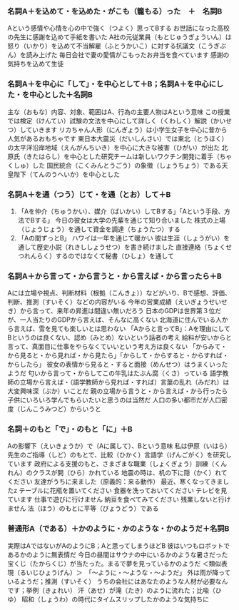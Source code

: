 ### 名詞A＋を込めて・を込めた・がこも（籠もる）った　＋　名詞B
Aという感情や心情を心の中で強く（つよく）思ってBする
お世話になった高校の先生に感謝を込めて手紙を書いた
A社の元従業員（もとじゅうぎょういん）は怒り（いかり）を込めて不当解雇（ふとうかいこ）に対する抗議文（こうぎぶん）を読み上げた
毎日会社で妻の愛情がこもったお弁当を食べています
感謝の気持ちを込めて生徒

### 名詞A＋を中心に「して」・を中心として＋B；名詞A＋を中心にした・を中心とした＋名詞B
主な（おもな）内容、対象、範囲はA、行為の主要人物はAという意味
この授業では検定（けんてい）試験の文法を中心にして詳しく（くわしく）解説（かいせつ）していきます
リカちゃん人形（にんぎょう）は小学生女子を中心に昔から人気があるおもちゃです
東日本大震災（だいしんさい）では東北（とうほく）の太平洋沿岸地域（えんがんちいき）を中心に大きな被害（ひがい）が出た
北原氏（きたはらし）を中心とした研究チームは新しいワクチン開発に着手（ちゃくしゅ）した
国民統合（こくみんとうごう）の象徴（しょうちょう）である天皇陛下（てんのうへいか）を中心とした

### 名詞A＋を通（つう）じて・を通（とお）して＋B
1. 「Aを仲介（ちゅうかい）、媒介（ばいかい）してBする」「Aという手段、方法でBする」
今日の彼女は大学の先輩を通じて知り合いました
株式の上場（じょうじょう）を通して資金を調達（ちょうたつ）する
2. 「Aの間ずっとB」
ハワイは一年を通じて暖かい
彼は生涯（しょうがい）を通して歴史小説（れきししょうせつ）を書き続けました
直接連絡（ちょくせつれんらく）するのではなくて秘書（ひしょ）を通して

### 名詞A＋から言って・から言うと・から言えば・から言ったら＋B
Aには立場や視点、判断材料（根拠（こんきょ））などがいり、Bで感想、評価、判断、推測（すいそく）などの内容がいる
今年の営業成績（えいぎょうせいせき）から言って、来年の昇進は間違い無いだろう
日本のGDPは世界第３位だが、一人当たりのGDPから言えば、そんなに高くない
北海道に住んでいる人から言えば、雪を見ても楽しいとは思わない
「Aからと言ってB」：Aを理由にしてBというのは良くない、認め（みとめ）ないという話者の考え
給料が安いからと言って、真面目に仕事をやらなくていいという考え方は良くない
「からみて・から見ると・から見れば・から見たら」「からして・からすると・からすれば・からしたら」
彼女の表情から見ると・すると面接（めんせつ）はうまくいったようだ
匂いから言って・からしてこの牛乳はたぶん腐（くさ）っている
語学教師の立場から言えば・（語学教師から見れば・すれば）言葉の乱れ（みだれ）は大変興味深（ぶか）いことだ
親の立場から言うと・から言えば・から行ったら子供にいろいろ学んでもらいたいと思うのは当然だ
人口の多い都市だが人口密度（じんこうみつど）からいうと

### 名詞＋のもと「で」・のもと「に」＋B
Aの影響下（えいきょうか）で（Aに属して）、Bという意味
私は伊原（いはら）先生のご指導（しど）のもとで、比較（ひかく）言語学（げんごがく）を研究しています
政府による支援のもと、さまざまな職業（しょくぎょう）訓練（くんれん）のクラスが開（ひら）かれている
地震の時は、机の下に隠（かく）れてください
友達がうちに来ました（原義的：来る動作）
最近、寒くなってきましたz
テーブルに花瓶を置いてください
食器を洗っておいてください
テレビを見ています
仕事で遊びに行けません
納豆を食べてみてください
残業しないと行けません
法（ほう）のもとに平等（びょうどう）である

### 普通形A（である）＋かのように・かのような・かのようだ＋名詞B
実際はAではないがAのようにB；Aと思ってしまうほどB
彼はいつもロボットであるかのように無表情だ
今日の昼間はサウナの中にいるかのような暑さだった
宝くじ（たからくじ）が当たった。まるで夢を見っているかのようだ
＜類似表現（るいじひょうげん）＞　「〜ように・〜ような・〜ようだ」
外は雨が降っているようだ；推測（すいそく）
うちの会社にはあなたのような人材が必要なんです；挙例（きょれい）
汗（あせ）が滝（たき）のように流れた；比喩（ひゆ）
昭和（しょうわ）の時代にタイムスリップしたかのような気持ちに



